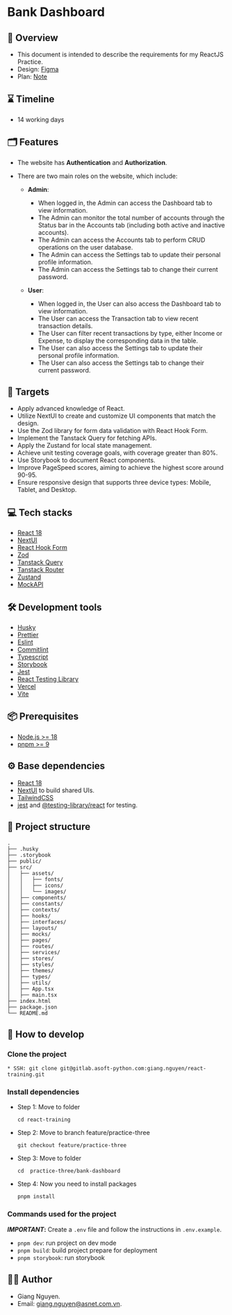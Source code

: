 # Bank Dashboard

## 📝 Overview

- This document is intended to describe the requirements for my ReactJS Practice.
- Design: [Figma](https://www.figma.com/design/lDvMDOy9aGtVCmdu10G4CB/BankDash---UI?node-id=0-1&t=DJCyUdsZ9irdxe9Z-1)
- Plan: [Note](https://docs.google.com/document/d/1NZQ3uxJq4cvBGEIdmLuhSFxPtjKPpAK3ODrWB6y5ZFE/edit?usp=sharing)

## ⌛ Timeline

- 14 working days

## 🗂️ Features

- The website has **Authentication** and **Authorization**.
- There are two main roles on the website, which include:

  - **Admin**:

    - When logged in, the Admin can access the Dashboard tab to view information.
    - The Admin can monitor the total number of accounts through the Status bar in the Accounts tab (including both active and inactive accounts).
    - The Admin can access the Accounts tab to perform CRUD operations on the user database.
    - The Admin can access the Settings tab to update their personal profile information.
    - The Admin can access the Settings tab to change their current password.

  - **User**:

    - When logged in, the User can also access the Dashboard tab to view information.
    - The User can access the Transaction tab to view recent transaction details.
    - The User can filter recent transactions by type, either Income or Expense, to display the corresponding data in the table.
    - The User can also access the Settings tab to update their personal profile information.
    - The User can also access the Settings tab to change their current password.

## 🎯 Targets

- Apply advanced knowledge of React.
- Utilize NextUI to create and customize UI components that match the design.
- Use the Zod library for form data validation with React Hook Form.
- Implement the Tanstack Query for fetching APIs.
- Apply the Zustand for local state management.
- Achieve unit testing coverage goals, with coverage greater than 80%.
- Use Storybook to document React components.
- Improve PageSpeed scores, aiming to achieve the highest score around 90-95.
- Ensure responsive design that supports three device types: Mobile, Tablet, and Desktop.

## 💻 Tech stacks

- [React 18](https://react.dev/)
- [NextUI](https://nextui.org/)
- [React Hook Form](https://react-hook-form.com/)
- [Zod](https://zod.dev/)
- [Tanstack Query](https://tanstack.com/query/latest)
- [Tanstack Router](https://tanstack.com/router/latest)
- [Zustand](https://zustand.docs.pmnd.rs/)
- [MockAPI](https://mockapi.io/)

## 🛠️ Development tools

- [Husky](https://typicode.github.io/husky/)
- [Prettier](https://prettier.io/)
- [Eslint](https://eslint.org/)
- [Commitlint](https://commitlint.js.org/)
- [Typescript](https://www.typescriptlang.org/)
- [Storybook](https://github.com/storybookjs/storybook/tree/next/code/lib/cli)
- [Jest](https://jestjs.io/)
- [React Testing Library](https://testing-library.com/docs/react-testing-library/intro/)
- [Vercel](https://vercel.com)
- [Vite](https://vitejs.dev)

## 📦 Prerequisites

- [Node.js >= 18](https://nodejs.org/)
- [pnpm >= 9](https://pnpm.io/installation)

## ⚙️ Base dependencies

- [React 18](https://react.dev/)
- [NextUI](https://nextui.org/) to build shared UIs.
- [TailwindCSS](https://tailwindcss.com/docs/installation)
- [jest](https://jestjs.io/docs/getting-started) and [@testing-library/react](https://testing-library.com/docs/react-testing-library/intro/) for testing.

## 📁 Project structure

```shell
.
├── .husky
├── .storybook
├── public/
├── src/
│   ├── assets/
│   │   ├── fonts/
│   │   ├── icons/
│   │   └── images/
│   ├── components/
│   ├── constants/
│   ├── contexts/
│   ├── hooks/
│   ├── interfaces/
│   ├── layouts/
│   ├── mocks/
│   ├── pages/
│   ├── routes/
│   ├── services/
│   ├── stores/
│   ├── styles/
│   ├── themes/
│   ├── types/
│   ├── utils/
│   ├── App.tsx
│   ├── main.tsx
├── index.html
├── package.json
└── README.md
```

## 🚀 How to develop

### Clone the project

```
* SSH: git clone git@gitlab.asoft-python.com:giang.nguyen/react-training.git
```

### Install dependencies

- Step 1: Move to folder
  ```
  cd react-training
  ```
- Step 2: Move to branch feature/practice-three
  ```
  git checkout feature/practice-three
  ```
- Step 3: Move to folder
  ```
  cd  practice-three/bank-dashboard
  ```
- Step 4: Now you need to install packages
  ```
  pnpm install
  ```

### Commands used for the project

<b>_IMPORTANT_:</b> Create a `.env` file and follow the instructions in `.env.example`.

- `pnpm dev`: run project on dev mode
- `pnpm build`: build project prepare for deployment
- `pnpm storybook`: run storybook

## 👨‍💻 Author

- Giang Nguyen.
- Email: giang.nguyen@asnet.com.vn.
